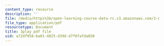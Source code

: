 ```yaml
---
content_type: resource
description: ''
file: /media/https%3A/open-learning-course-data-rc.s3.amazonaws.com/2-003sc-engineering-dynamics-fall-2011/a72df9586a014025d39dd7f0fafda850_63sIgMvBuEQ.pdf
file_type: application/pdf
resourcetype: Document
title: 3play pdf file
uid: a72df958-6a01-4025-d39d-d7f0fafda850
---
```

